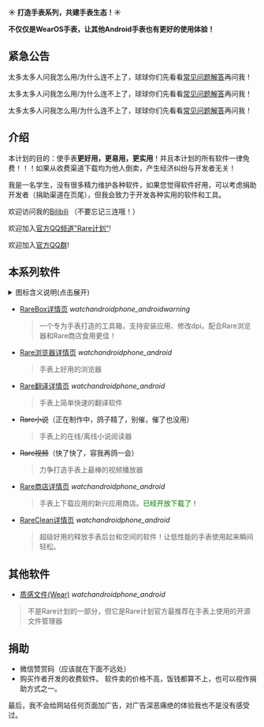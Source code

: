 
**☀️ 打造手表系列，共建手表生态！☀️**

**不仅仅是WearOS手表，让其他Android手表也有更好的使用体验！**

## 紧急公告

太多太多人问我怎么用/为什么连不上了，球球你们先看看[常见问题解答](/rareboxproblem/)再问我！

太多太多人问我怎么用/为什么连不上了，球球你们先看看[常见问题解答](/rareboxproblem/)再问我！

太多太多人问我怎么用/为什么连不上了，球球你们先看看[常见问题解答](/rareboxproblem/)再问我！

## 介绍

本计划的目的：使手表**更好用，更易用，更实用**！并且本计划的所有软件一律免费！！！如果从收费渠道下载均为他人倒卖，产生经济纠纷与开发者无关！

我是一名学生，没有很多精力维护各种软件，如果您觉得软件好用，可以考虑捐助开发者（捐助渠道在页尾），但我会致力于开发各种实用的软件和工具。

欢迎访问我的[Bilibili](/lianxi)
（不要忘记三连哦！）


欢迎加入[官方QQ频道"Rare计划"](/lianxi)!

欢迎加入[官方QQ群](/lianxi)!


## 本系列软件
<details markdown='1'><summary>图标含义说明(点击展开)</summary>

<i class="mdui-icon material-icons">watch</i>兼容WearOS手表/鸿蒙手表

<i class="mdui-icon material-icons">android</i>兼容Android手表

<i class="mdui-icon material-icons">phone_android</i>兼容Android手机

<i class="mdui-icon material-icons">desktop_windows</i>兼容Windows系统

<i class="mdui-icon material-icons">warning</i>可能具有一定的操作危险性

</details>


* [RareBox详情页](/rarebox) <i class="mdui-icon material-icons">watch</i><i class="mdui-icon material-icons">android</i><i class="mdui-icon material-icons">phone_android</i><i class="mdui-icon material-icons">warning</i>
  > 一个专为手表打造的工具箱，支持安装应用、修改dpi。配合Rare浏览器和Rare商店食用更佳！

* [Rare浏览器详情页](https://rare.genouka.rr.nu/rarebrowser) <i class="mdui-icon material-icons">watch</i><i class="mdui-icon material-icons">android</i><i class="mdui-icon material-icons">phone_android</i>
  > 手表上好用的浏览器

* [Rare翻译详情页](https://rare.genouka.rr.nu/rarefanyi/) <i class="mdui-icon material-icons">watch</i><i class="mdui-icon material-icons">android</i><i class="mdui-icon material-icons">phone_android</i>
  > 手表上简单快速的翻译软件

* ~~Rare小说~~（正在制作中，鸽子精了，别催，催了也没用）
  > 手表上的在线/离线小说阅读器

* ~~Rare视频~~（快了快了，容我再鸽一会）
  > 力争打造手表上最棒的视频播放器

* [Rare商店详情页](https://rare.genouka.rr.nu/rareshop/) <i class="mdui-icon material-icons">watch</i><i class="mdui-icon material-icons">android</i><i class="mdui-icon material-icons">phone_android</i>
  > 手表上下载应用的新兴应用商店。<span style="color:green">已经开放下载了！</span>

* [RareClean详情页](https://rare.genouka.rr.nu/rareclean/) <i class="mdui-icon material-icons">watch</i><i class="mdui-icon material-icons">android</i><i class="mdui-icon material-icons">phone_android</i>
  > 超级好用的释放手表后台和空间的软件！让低性能的手表使用起来瞬间轻松。

## 其他软件
* [质感文件(Wear)](http://mobvoi-search-public.mobvoi.com/mobvoi-apk/awch/wear.android.files_31_wear_x86_64,x86,armeabi-v7a,arm64-v8a_16b29cf1636d8680ae956af1da05346a.apk) <i class="mdui-icon material-icons">watch</i><i class="mdui-icon material-icons">android</i><i class="mdui-icon material-icons">phone_android</i>
 > 不是Rare计划的一部分，但它是Rare计划官方最推荐在手表上使用的开源文件管理器

## 捐助
* 微信赞赏码（应该就在下面不远处）
* 购买作者开发的收费软件。
  软件卖的价格不高，饭钱都算不上，也可以视作捐助方式之一。

最后，我不会给网站任何页面加广告，对广告深恶痛绝的体验我也不是没有感受过。